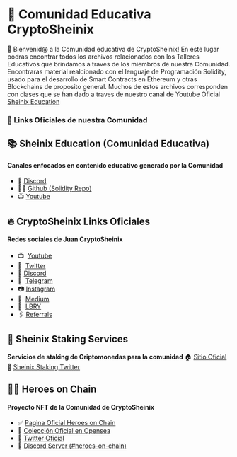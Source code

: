 # 🙌 Comunidad Educativa CryptoSheinix

👋 Bienvenid@ a la Comunidad educativa de CryptoSheinix! En este lugar podras encontrar todos los archivos relacionados con los Talleres Educativos que brindamos a traves de los miembros de nuestra Comunidad. 
Encontraras material realcionado con el lenguaje de Programación Solidity, usado para el desarrollo de Smart Contracts en Ethereum y otras Blockchains de proposito general. Muchos de estos archivos corresponden con clases que se han dado a traves de nuestro canal de Youtube Oficial [Sheinix Education](https://www.youtube.com/channel/UCSJmhyHvzgymarsPSdv24xA)  


### 🔗 Links Oficiales de nuestra Comunidad

## 📚 Sheinix Education (Comunidad Educativa)
#### Canales enfocados en contenido educativo generado por la Comunidad

- 💬  [Discord](https://discord.gg/y9QuKn2bRs)
- 👩‍💻  [Github (Solidity Repo)](https://github.com/cryptosheinix/community-solidity)
- 📺  [Youtube](https://www.youtube.com/channel/UCSJmhyHvzgymarsPSdv24xA)  


## 🔥 CryptoSheinix Links Oficiales 
#### Redes sociales de Juan CryptoSheinix

- 📺  [Youtube](https://www.youtube.com/c/CryptoSheinix)
- 🐥  [Twitter](https://twitter.com/sheinix)
- 💬  [Discord](https://discord.gg/y9QuKn2bRs)
- 💬  [Telegram](https://t.me/cryptosheinixchat)
- 📷  [Instagram](https://www.instagram.com/crypto.sheinix/)
- 📖  [Medium](https://medium.com/@sheinix)
- 📙  [LBRY](https://open.lbry.com/@CryptoSheinix:d)
- 🖇  [Referrals](https://github.com/cryptosheinix/colaboraciones)  

## 🥩 Sheinix Staking Services
**Servicios de staking de Criptomonedas para la comunidad**
🏠 [Sitio Oficial](https://sheinixstaking.github.io/)
🐥 [Sheinix Staking Twitter](https://twitter.com/SheinixStaking/)

## 🦸‍♀️ Heroes on Chain 
#### Proyecto NFT de la Comunidad de CryptoSheinix

- ✅  [Pagina Oficial Heroes on Chain](https://heroesonchain.com/)
- 🧸  [Colección Oficial en Opensea](https://opensea.io/collection/heroes-on-chain)
- 🐥  [Twitter Oficial](https://twitter.com/heroesonchain)
- 💬  [Discord Server (#heroes-on-chain)](https://discord.gg/y9QuKn2bRs)